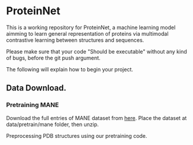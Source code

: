 # ProteinNet

This is a working repository for ProteinNet, a machine learning model aimming to learn general representation of proteins via multimodal contrastive learning between structures and sequences.

Please make sure that your code "Should be executable" without any kind of bugs, before the git push argument.

The following will explain how to begin your project.


## Data Download.
### Pretraining MANE
Download the full entries of MANE dataset from [here](https://alphafold.ebi.ac.uk/download#mane-section).
Place the dataset at data/pretrain/mane folder, then unzip.

Preprocessing PDB structures using our pretraining code.